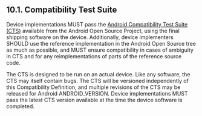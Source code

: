 ## 10.1\. Compatibility Test Suite

Device implementations MUST pass the
[Android Compatibility Test Suite (CTS)](http://source.android.com/compatibility/index.html)
available from the Android Open Source Project, using the final shipping
software on the device.  Additionally, device implementers SHOULD use the
reference implementation in the Android Open Source tree as much as possible,
and MUST ensure compatibility in cases of ambiguity in CTS and for any
reimplementations of parts of the reference source code.

The CTS is designed to be run on an actual device. Like any software, the CTS
may itself contain bugs. The CTS will be versioned independently of this
Compatibility Definition, and multiple revisions of the CTS may be released for
Android ANDROID_VERSION. Device implementations MUST pass the latest CTS
version available at the time the device software is completed.
